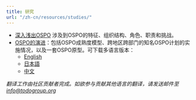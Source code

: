 ```yaml
---
title: 研究
url: "/zh-cn/resources/studies/"
---
```


  * [深入浅出OSPO](https://www.linuxfoundation.org/tools/a-deep-dive-into-open-source-program-offices/) 涉及到OSPO的特征、组织结构、角色、职责和挑战。
  * [OSPO的演进](https://linuxfoundation.org/tools/the-evolution-of-the-open-source-program-office-ospo/)：包括OSPO成熟度模型、跨地区跨部门的知名OSPO计划的实施情况，以及一套OSPO原型。可下载多语言版本：
      * [English](https://linuxfoundation.org/wp-content/uploads/LFResearch_OSPO_Report.pdf)
      * [日本語](https://www.linuxfoundation.jp/wp-content/uploads//2022/05/LFResearch_OSPO_Report-ja3.pdf)
      * [中文](https://openevangel.com/yidaoshi/the-evolution-of-the-ospo/content)

*翻译工作由社区贡献者完成。如欲参与贡献其他语言的翻译，请发送邮件至 info@todogroup.org*
